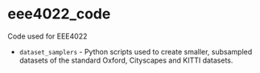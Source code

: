 # eee4022_code
Code used for EEE4022

- `dataset_samplers` - Python scripts used to create smaller, subsampled datasets of the standard Oxford, Cityscapes and KITTI datasets.

